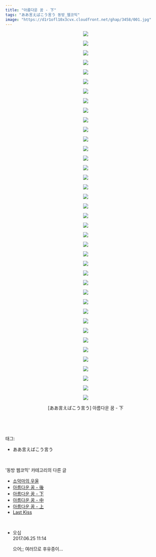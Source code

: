 ```yaml
---
title: "아름다운 꿈 - 下"
tags: "ああ言えばこう言う 동방_웹코믹"
image: "https://d1r1ofl10x3cvx.cloudfront.net/ghap/3458/001.jpg"
---
```

<div class="article">
<p style="text-align: center; clear: none; float: none;"><img src="{{ site.imgserver7 }}/ghap/3458/001.jpg"/></p>
<p style="text-align: center; clear: none; float: none;"><img src="{{ site.imgserver7 }}/ghap/3458/002.jpg"/></p>
<p style="text-align: center; clear: none; float: none;"><img src="{{ site.imgserver7 }}/ghap/3458/003.jpg"/></p>
<p style="text-align: center; clear: none; float: none;"><img src="{{ site.imgserver7 }}/ghap/3458/004.jpg"/></p>
<p style="text-align: center; clear: none; float: none;"><img src="{{ site.imgserver7 }}/ghap/3458/005.jpg"/></p>
<p style="text-align: center; clear: none; float: none;"><img src="{{ site.imgserver7 }}/ghap/3458/006.jpg"/></p>
<p style="text-align: center; clear: none; float: none;"><img src="{{ site.imgserver7 }}/ghap/3458/007.jpg"/></p>
<p style="text-align: center; clear: none; float: none;"><img src="{{ site.imgserver7 }}/ghap/3458/008.jpg"/></p>
<p style="text-align: center; clear: none; float: none;"><img src="{{ site.imgserver7 }}/ghap/3458/009.jpg"/></p>
<p style="text-align: center; clear: none; float: none;"><img src="{{ site.imgserver7 }}/ghap/3458/010.jpg"/></p>
<p style="text-align: center; clear: none; float: none;"><img src="{{ site.imgserver7 }}/ghap/3458/011.jpg"/></p>
<p style="text-align: center; clear: none; float: none;"><img src="{{ site.imgserver7 }}/ghap/3458/012.jpg"/></p>
<p style="text-align: center; clear: none; float: none;"><img src="{{ site.imgserver7 }}/ghap/3458/013.jpg"/></p>
<p style="text-align: center; clear: none; float: none;"><img src="{{ site.imgserver7 }}/ghap/3458/014.jpg"/></p>
<p style="text-align: center; clear: none; float: none;"><img src="{{ site.imgserver7 }}/ghap/3458/015.jpg"/></p>
<p style="text-align: center; clear: none; float: none;"><img src="{{ site.imgserver7 }}/ghap/3458/016.jpg"/></p>
<p style="text-align: center; clear: none; float: none;"><img src="{{ site.imgserver7 }}/ghap/3458/017.jpg"/></p>
<p style="text-align: center; clear: none; float: none;"><img src="{{ site.imgserver7 }}/ghap/3458/018.jpg"/></p>
<p style="text-align: center; clear: none; float: none;"><img src="{{ site.imgserver7 }}/ghap/3458/019.jpg"/></p>
<p style="text-align: center; clear: none; float: none;"><img src="{{ site.imgserver7 }}/ghap/3458/020.jpg"/></p>
<p style="text-align: center; clear: none; float: none;"><img src="{{ site.imgserver7 }}/ghap/3458/021.jpg"/></p>
<p style="text-align: center; clear: none; float: none;"><img src="{{ site.imgserver7 }}/ghap/3458/022.jpg"/></p>
<p style="text-align: center; clear: none; float: none;"><img src="{{ site.imgserver7 }}/ghap/3458/023.jpg"/></p>
<p style="text-align: center; clear: none; float: none;"><img src="{{ site.imgserver7 }}/ghap/3458/024.jpg"/></p>
<p style="text-align: center; clear: none; float: none;"><img src="{{ site.imgserver7 }}/ghap/3458/025.jpg"/></p>
<p style="text-align: center; clear: none; float: none;"><img src="{{ site.imgserver7 }}/ghap/3458/026.jpg"/></p>
<p style="text-align: center; clear: none; float: none;"><img src="{{ site.imgserver7 }}/ghap/3458/027.jpg"/></p>
<p style="text-align: center; clear: none; float: none;"><img src="{{ site.imgserver7 }}/ghap/3458/028.jpg"/></p>
<p style="text-align: center; clear: none; float: none;"><img src="{{ site.imgserver7 }}/ghap/3458/029.jpg"/></p>
<p style="text-align: center; clear: none; float: none;"><img src="{{ site.imgserver7 }}/ghap/3458/030.jpg"/></p>
<p style="text-align: center; clear: none; float: none;"><img src="{{ site.imgserver7 }}/ghap/3458/031.jpg"/></p>
<p style="text-align: center; clear: none; float: none;"><img src="{{ site.imgserver7 }}/ghap/3458/032.jpg"/></p>
<p style="text-align: center; clear: none; float: none;"><img src="{{ site.imgserver7 }}/ghap/3458/033.jpg"/></p>
<p style="text-align: center; clear: none; float: none;"><img src="{{ site.imgserver7 }}/ghap/3458/034.jpg"/></p>
<p style="text-align: center; clear: none; float: none;"><img src="{{ site.imgserver7 }}/ghap/3458/035.jpg"/></p>
<p style="text-align: center; clear: none; float: none;"><img src="{{ site.imgserver7 }}/ghap/3458/036.jpg"/></p>
<p style="text-align: center; clear: none; float: none;"><img src="{{ site.imgserver7 }}/ghap/3458/037.jpg"/></p>
<p style="text-align: center; clear: none; float: none;"><img src="{{ site.imgserver7 }}/ghap/3458/038.jpg"/></p>
<p style="text-align: center; clear: none; float: none;"><img src="{{ site.imgserver7 }}/ghap/3458/039.jpg"/></p>
<p style="text-align: center; clear: none; float: none;">[ああ言えばこう言う] 아름다운 꿈 - 下</p>
<p><br/></p>
</div><br/>
<div class="tagTrail">
<p>태그: </p>
<ul>
<li>ああ言えばこう言う</li>
</ul>
</div><br/>
<div class="another">
<p>'동방 웹코믹' 카테고리의 다른 글</p>
<ul>
<li><a href="/ghap_3460">소악마의 우울</a></li>
<li><a href="/ghap_3459">아름다운 꿈 - 後</a></li>
<li><a href="/ghap_3458">아름다운 꿈 - 下</a></li>
<li><a href="/ghap_3457">아름다운 꿈 - 中</a></li>
<li><a href="/ghap_3456">아름다운 꿈 - 上</a></li>
<li><a href="/ghap_3447">Last Kiss</a></li>
</ul>
</div><br/>
<div class="cb_module cb_fluid">
<div class="cb_wrt cb_profile">
<div class="comment">
<ul>
<li class="cb_thumb_off" id="comment15022033">
<div class="cb_comment_area">
<div class="cb_info_area">
<div class="cb_section">
<span class="cb_nick_name">오십</span>
</div>
<div class="cb_section">
<span class="cb_date">2017.06.25 11:14 </span>
</div>
</div>
<div class="cb_dsc_comment">
<p class="cb_dsc">
											으어;; 여러므로 후유증이...
										</p>
</div>
</div></li>
</ul>
</div>
</div><!-- commentList close -->
</div><br/>
